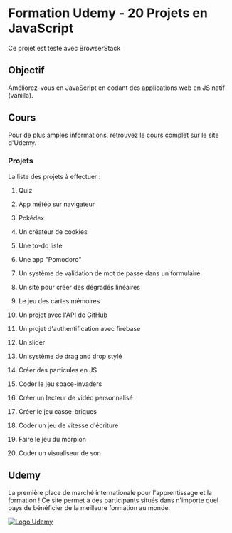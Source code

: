 # Formation Udemy - 20 Projets en JavaScript
Ce projet est testé avec BrowserStack
## Objectif

Améliorez-vous en JavaScript en codant des applications web en JS natif (vanilla).

## Cours

Pour de plus amples informations, retrouvez le [cours complet](https://www.udemy.com/course/20-projets-en-javascript/ "20 Projets en JavaScript") sur le site d'Udemy.

### Projets

La liste des projets à effectuer :

1. Quiz

2. App météo sur navigateur

3. Pokédex

4. Un créateur de cookies

5. Une to-do liste

6. Une app "Pomodoro"

7. Un système de validation de mot de passe dans un formulaire

8. Un site pour créer des dégradés linéaires

9. Le jeu des cartes mémoires

10. Un projet avec l'API de GitHub

11. Un projet d'authentification avec firebase

12. Un slider

13. Un système de drag and drop stylé

14. Créer des particules en JS

15. Coder le jeu space-invaders

16. Créer un lecteur de vidéo personnalisé

17. Créer le jeu casse-briques

18. Coder un jeu de vitesse d'écriture

19. Faire le jeu du morpion

20. Coder un visualiseur de son

## Udemy

La première place de marché internationale pour l'apprentissage et la formation ! Ce site permet à des participants situés dans n'importe quel pays de bénéficier de la meilleure formation au monde.

[![Logo Udemy](https://s.udemycdn.com/meta/default-meta-image-v2.png "Udemy")](https://www.udemy.com/)
